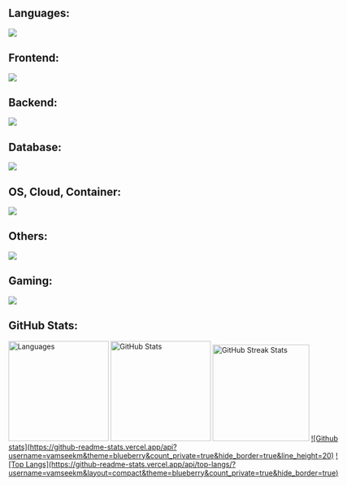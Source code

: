 
<div id="badges">

## Languages:
<p>
  <a href="https://skillicons.dev">
   <img src="https://skillicons.dev/icons?i=javascript,typescript,rust,go,python"/>
  </a>
</p>

## Frontend:
<p>
  <a href="https://skillicons.dev">
   <img src="https://skillicons.dev/icons?i=nextjs,react,tailwind,vite"/>
  </a>
</p>

## Backend:
<p>
  <a href="https://skillicons.dev">
   <img src="https://skillicons.dev/icons?i=nodejs,express,bun"/>
  </a>
</p>

## Database:
<p>
  <a href="https://skillicons.dev">
   <img src="https://skillicons.dev/icons?i=redis,mongodb,mysql,postgres"/>
  </a>
</p>


## OS, Cloud, Container:
<p>
  <a href="https://skillicons.dev">
   <img src="https://skillicons.dev/icons?i=aws,arch,debian,linux,docker,kubernetes"/>
  </a>
</p>

## Others:
<p>
  <a href="https://skillicons.dev">
   <img src="https://skillicons.dev/icons?i=rabbitmq,grafana,vim"/>
  </a>
</p>

## Gaming:
<p>
  <a href="https://skillicons.dev">
   <img src="https://skillicons.dev/icons?i=haxe,haxeflixel"/>
  </a>
</p>


</div>

## GitHub Stats:
<div style="display: flex;">
    <div style="margin-right: 10px;">
        <img src="https://github-readme-stats.vercel.app/api/top-langs/?username=vamseekm&layout=compact&theme=highcontrast" alt="Languages" style="height: 197px;">
        <img src="https://github-readme-stats.vercel.app/api?username=vamseekm&show_icons=true&theme=highcontrast" alt="GitHub Stats" style="height: 197px;">
        <img src="https://github-readme-streak-stats.herokuapp.com/?user=vamseekm&theme=highcontrast" alt="GitHub Streak Stats" style="height: 190px;">
        <a href="#">![Github stats](https://github-readme-stats.vercel.app/api?username=vamseekm&theme=blueberry&count_private=true&hide_border=true&line_height=20)</a>
        <a href="#">![Top Langs](https://github-readme-stats.vercel.app/api/top-langs/?username=vamseekm&layout=compact&theme=blueberry&count_private=true&hide_border=true)</a>
    </div>
</div>
